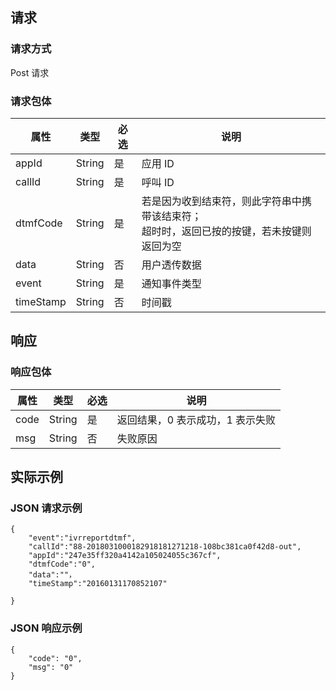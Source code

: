 ## 请求

### 请求方式

Post 请求

### 请求包体

| 属性      | 类型   | 必选 | 说明                                                         |
| --------- | ------ | ---- | ------------------------------------------------------------ |
| appId     | String | 是 | 应用 ID                                                      |
| callId    | String | 是 | 呼叫 ID                                                      |
| dtmfCode  | String | 是 | 若是因为收到结束符，则此字符串中携带该结束符；<br>超时时，返回已按的按键，若未按键则返回为空 |
| data      | String | 否 | 用户透传数据                                                 |
| event     | String | 是 | 通知事件类型                                                 |
| timeStamp | String | 否 | 时间戳                                                       |

## 响应

### 响应包体

| 属性 | 类型   | 必选 | 说明                             |
| ---- | ------ | ---- | -------------------------------- |
| code | String | 是 | 返回结果，0 表示成功，1 表示失败 |
| msg  | String | 否 | 失败原因                         |

## 实际示例
### JSON 请求示例
```
{
    "event":"ivrreportdtmf",
    "callId":"88-2018031000182918181271218-108bc381ca0f42d8-out",
    "appId":"247e35ff320a4142a105024055c367cf",
    "dtmfCode":"0",
    "data":""，
    "timeStamp":"20160131170852107"

}
```

### JSON 响应示例
```
{
    "code": "0",
    "msg": "0"
}
```
